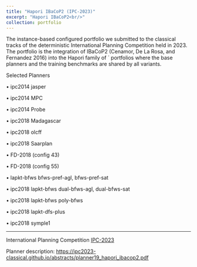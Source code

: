 ```yaml
---
title: "Hapori IBaCoP2 (IPC-2023)"
excerpt: "Hapori IBaCoP2<br/>"
collection: portfolio
---
```


The instance-based configured portfolio we submitted to the classical tracks of the
deterministic International Planning Competition held in
2023. The portfolio is the integration of IBaCoP2 (Cenamor,
De La Rosa, and Fernandez 2016) into the Hapori family of ´
portfolios where the base planners and the training benchmarks are shared by all variants.


Selected Planners 
<!--- img src='https://ai2-s2-public.s3.amazonaws.com/figures/2017-08-08/1c09279a3d5659785890042fe906dcfeccff1c20/20-Figure3-1.png'--->

•	ipc2014  jasper 

•	ipc2014   MPC

•	ipc2014  Probe

•   ipc2018  Madagascar

•   ipc2018   olcff

•   ipc2018  Saarplan

•   FD-2018 (config 43)

•   FD-2018 (config 55)

•   lapkt-bfws bfws-pref-agl, bfws-pref-sat

•   ipc2018 lapkt-bfws dual-bfws-agl, dual-bfws-sat

•   ipc2018 lapkt-bfws poly-bfws

•   ipc2018 lapkt-dfs-plus

•   ipc2018 symple1


--------------------

International Planning Competition [IPC-2023](https://ipc2023-classical.github.io/)

Planner description: https://ipc2023-classical.github.io/abstracts/planner19_hapori_ibacop2.pdf




